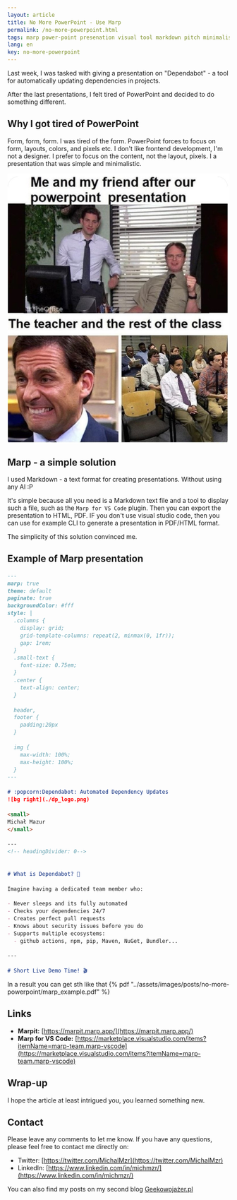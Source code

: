 ```yaml
---
layout: article
title: No More PowerPoint - Use Marp
permalink: /no-more-powerpoint.html
tags: marp power-point presenation visual tool markdown pitch minimalism common-mark
lang: en
key: no-more-powerpoint
---
```

Last week, I was tasked with giving a presentation on "Dependabot" - a tool for automatically updating dependencies in projects.

After the last presentations, I felt tired of PowerPoint and decided to do something different.
<!--more-->

## Why I got tired of PowerPoint

Form, form, form. I was tired of the form.
PowerPoint forces to focus on form, layouts, colors, and pixels etc.
I don't like frontend development, I'm not a designer.
I prefer to focus on the content, not the layout, pixels.
I a presentation that was simple and minimalistic.

<img src="../assets/images/posts/no-more-powerpoint/meme-the-office.jpg" alt="The Office meme" class="image image--md" style="display: block; margin-left: auto; margin-right: auto;" />

## Marp - a simple solution

I used Markdown - a text format for creating presentations. Without using any AI :P

It's simple because all you need is a Markdown text file and a tool to display such a file, such as the `Marp for VS Code` plugin.
Then you can export the presentation to HTML, PDF. IF you don't use visual studio code, then you can use for example CLI to generate a presentation in PDF/HTML format.

The simplicity of this solution convinced me.

## Example of Marp presentation

```markdown
---
marp: true
theme: default
paginate: true
backgroundColor: #fff
style: |
  .columns {
    display: grid;
    grid-template-columns: repeat(2, minmax(0, 1fr));
    gap: 1rem;
  }
  .small-text {
    font-size: 0.75em;
  }
  .center {
    text-align: center;
  }

  header,
  footer {
    padding:20px
  }

  img {
    max-width: 100%;
    max-height: 100%;
  }
---

# :popcorn:Dependabot: Automated Dependency Updates
![bg right](./dp_logo.png)

<small>
Michał Mazur
</small>

---
<!-- headingDivider: 0-->


# What is Dependabot? 🤖

Imagine having a dedicated team member who:

- Never sleeps and its fully automated
- Checks your dependencies 24/7
- Creates perfect pull requests
- Knows about security issues before you do
- Supports multiple ecosystems:
  - github actions, npm, pip, Maven, NuGet, Bundler...

---

# Short Live Demo Time! 🎬
```

In a result you can get sth like that
{% pdf "../assets/images/posts/no-more-powerpoint/marp_example.pdf" %}

## Links
- **Marpit:** [https://marpit.marp.app/](https://marpit.marp.app/)
- **Marp for VS Code:** [https://marketplace.visualstudio.com/items?itemName=marp-team.marp-vscode](https://marketplace.visualstudio.com/items?itemName=marp-team.marp-vscode)

## Wrap-up
I hope the article at least intrigued you, you learned something new.

## Contact
Please leave any comments to let me know. If you have any questions, please feel free to contact me directly on:
- Twitter: [https://twitter.com/MichalMzr](https://twitter.com/MichalMzr)
- LinkedIn: [https://www.linkedin.com/in/michmzr/](https://www.linkedin.com/in/michmzr/)

You can also find my posts on my second blog [Geekowojażer.pl](https://www.geekowojazer.pl/)

